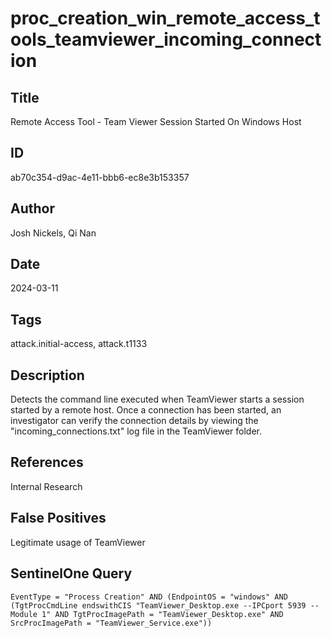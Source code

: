 # proc_creation_win_remote_access_tools_teamviewer_incoming_connection

## Title
Remote Access Tool - Team Viewer Session Started On Windows Host

## ID
ab70c354-d9ac-4e11-bbb6-ec8e3b153357

## Author
Josh Nickels, Qi Nan

## Date
2024-03-11

## Tags
attack.initial-access, attack.t1133

## Description
Detects the command line executed when TeamViewer starts a session started by a remote host.
Once a connection has been started, an investigator can verify the connection details by viewing the "incoming_connections.txt" log file in the TeamViewer folder.


## References
Internal Research

## False Positives
Legitimate usage of TeamViewer

## SentinelOne Query
```
EventType = "Process Creation" AND (EndpointOS = "windows" AND (TgtProcCmdLine endswithCIS "TeamViewer_Desktop.exe --IPCport 5939 --Module 1" AND TgtProcImagePath = "TeamViewer_Desktop.exe" AND SrcProcImagePath = "TeamViewer_Service.exe"))

```